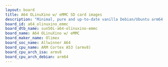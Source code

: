 ```yaml
---
layout: board
title: A64 OLinuXino w/ eMMC SD card images
description: "Minimal, pure and up-to-date vanilla Debian/Ubuntu arm64 SD card images for A64 OLinuXino w/ eMMC by Olimex, SoC: Allwinner A64, CPU ISA: armv8"
board_id: a64_olinuxino_emmc
board_dtb_name: sun50i-a64-olinuxino-emmc
board_name: A64 OLinuXino w/ eMMC
board_maker_name: Olimex
board_soc_name: Allwinner A64
board_cpu_name: ARM Cortex A53 (armv8)
board_cpu_arch_isa: armv8
board_cpu_arch_debian: arm64
---
```

